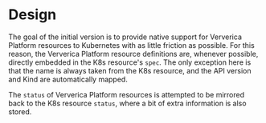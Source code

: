 # Design

The goal of the initial version is to provide native support for
Ververica Platform resources to Kubernetes with as little friction as 
possible. For this reason, the Ververica Platform resource definitions
are, whenever possible, directly embedded in the K8s resource's `spec`. The only exception here
is that the name is always taken from the K8s resource, and the API version and Kind
are automatically mapped.

The `status` of Ververica Platform resources is attempted to be mirrored back
to the K8s resource `status`, where a bit of extra information is also stored.